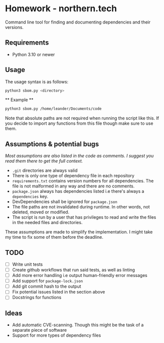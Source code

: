 # Homework - northern.tech

Command line tool for finding and documenting dependencies and their versions.

## Requirements

- Python 3.10 or newer

## Usage

The usage syntax is as follows:

```bash
python3 sbom.py <directory>
```

** Example **

```bash
python3 sbom.py /home/leander/Documents/code
```

Note that absolute paths are not required when running the script like this. If you decide to import any functions from this file though make sure to use them.

## Assumptions & potential bugs

_Most assumptions are also listed in the code as comments. I suggest you read them there to get the full context._

- `.git` directories are always valid
- There is only one type of dependency file in each repository
- `requirements.txt` contains version numbers for all dependencies. The file is not malformed in any way and there are no comments.
- `package.json` always has dependencies listed i.e there's always a `dependencies` key.
- DevDependencies shall be ignored for `package.json`
- The file paths are not invalidated during runtime. In other words, not deleted, moved or modified.
- The script is run by a user that has privileges to read and write the files in the needed files and directories.

These assumptions are made to simplify the implementation. I might take my time to fix some of them before the deadline.

## TODO

- [ ] Write unit tests
- [ ] Create github workflows that run said tests, as well as linting
- [ ] Add more error handling i.e output human-friendly error messages
- [ ] Add support for `package-lock.json`
- [ ] Add git commit hash to the output
- [ ] Fix potential issues listed in the section above
- [ ] Docstrings for functions

## Ideas

- Add automatic CVE-scanning. Though this might be the task of a separate piece of software
- Support for more types of dependency files
